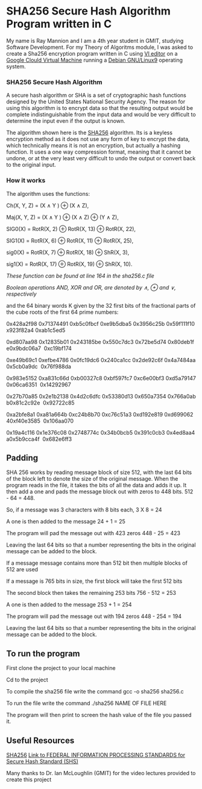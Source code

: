 # SHA256 Secure Hash Algorithm Program written in C

My name is Ray Mannion and I am a 4th year student in GMIT, studying Software Development.
For my Theory of Algoritms module, I was asked to create a Sha256 encryption program written 
in C using [VI editor](https://en.wikipedia.org/wiki/Vi) on a [Google Clould Virtual Machine](https://cloud.google.com/compute/docs/instances/) running a [Debian GNU/Linux9](https://www.debian.org/) operating system.

### SHA256 Secure Hash Algorithm
A secure hash algorithm or SHA is a set of cryptographic hash functions designed by the United States National Security Agency. The reason for using this algorithm is to encrypt data so that the resulting output would be complete indistinguishable from the input data and would be very difficult to determine the input even if the output is known.

The algorithm shown here is the [SHA256](https://en.wikipedia.org/wiki/SHA-2) algorithm. Its is a keyless encryption method as it does not use any form of key to encrypt the data, which technically means it is not an encryption, but actually a hashing function. It uses a one way compression format, meaning that it cannot be undone, or at the very least very difficult to undo the output or convert back to the original input. 

### How it works
The algorithm uses the functions:

Ch(X, Y, Z) = (X ∧ Y ) ⊕ (X ∧ Z),

Maj(X, Y, Z) = (X ∧ Y ) ⊕ (X ∧ Z) ⊕ (Y ∧ Z),

SIG0(X) = RotR(X, 2) ⊕ RotR(X, 13) ⊕ RotR(X, 22),

SIG1(X) = RotR(X, 6) ⊕ RotR(X, 11) ⊕ RotR(X, 25),

sig0(X) = RotR(X, 7) ⊕ RotR(X, 18) ⊕ ShR(X, 3),

sig1(X) = RotR(X, 17) ⊕ RotR(X, 19) ⊕ ShR(X, 10).

*These function can be found at line 164 in the sha256.c file*

*Boolean operations AND, XOR and OR, are denoted by ∧, ⊕ and ∨, respectively*

and the 64 binary words K given by the 32 first bits of the fractional parts of the cube roots of the first
64 prime numbers:


0x428a2f98&nbsp;0x71374491&nbsp;0xb5c0fbcf&nbsp;0xe9b5dba5&nbsp;0x3956c25b&nbsp;0x59f111f10x923f82a4&nbsp;0xab1c5ed5

0xd807aa98&nbsp;0x12835b01&nbsp;0x243185be&nbsp;0x550c7dc3&nbsp;0x72be5d74&nbsp;0x80deb1fe0x9bdc06a7&nbsp; 0xc19bf174

0xe49b69c1&nbsp;0xefbe4786&nbsp;0x0fc19dc6&nbsp;0x240ca1cc&nbsp;0x2de92c6f&nbsp;0x4a7484aa0x5cb0a9dc&nbsp;  0x76f988da

0x983e5152&nbsp;0xa831c66d&nbsp;0xb00327c8&nbsp;0xbf597fc7&nbsp;0xc6e00bf3&nbsp;0xd5a791470x06ca6351&nbsp;  0x14292967

0x27b70a85&nbsp;0x2e1b2138&nbsp;0x4d2c6dfc&nbsp;0x53380d13&nbsp;0x650a7354&nbsp;0x766a0abb0x81c2c92e&nbsp;  0x92722c85

0xa2bfe8a1&nbsp;0xa81a664b&nbsp;0xc24b8b70&nbsp;0xc76c51a3&nbsp;0xd192e819&nbsp;0xd69906240xf40e3585&nbsp; 0x106aa070

0x19a4c116&nbsp;0x1e376c08&nbsp;0x2748774c&nbsp;0x34b0bcb5&nbsp;0x391c0cb3&nbsp;0x4ed8aa4a0x5b9cca4f&nbsp;  0x682e6ff3


## Padding
SHA 256 works by reading message block of size 512, with the last 64 bits of the block left to denote the size of the original message. When the program reads in the file, it takes the bits of all the data and adds it up. It then add a one and pads the message block out with zeros to 448 bits. 512 - 64 = 448.

So, if a message was 3 characters with 8 bits each, 3 X 8 = 24

A one is then added to the message 24 + 1 = 25

The program will pad the message out with 423 zeros 448 - 25 = 423

Leaving the last 64 bits so that a number representing the bits in the original message can be added to the block. 

If a message message contains more than 512 bit then multiple blocks of 512 are used

If a message is 765 bits in size, the first block will take the first 512 bits

The second block then takes the remaining 253 bits 756 - 512 = 253

A one is then added to the message 253 + 1 = 254

The program will pad the message out with 194 zeros 448 - 254 = 194

Leaving the last 64 bits so that a number representing the bits in the original message can be added to the block.

## To run the program

First clone the project to your local machine

Cd to the project

To compile the sha256 file write the command  gcc -o sha256 sha256.c

To run the file write the command ./sha256 NAME OF FILE HERE

The program will then print to screen the hash value of the file you passed it.

## Useful Resources

[SHA256](https://en.wikipedia.org/wiki/SHA-2)
[Link to FEDERAL INFORMATION PROCESSING STANDARDS for Secure Hash Standard (SHS) ](https://ws680.nist.gov/publication/get_pdf.cfm?pub_id=919060 )

Many thanks to Dr. Ian McLoughlin (GMIT) for the video lectures provided to create this project